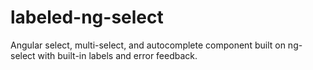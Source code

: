 # labeled-ng-select
Angular select, multi-select, and autocomplete component built on ng-select with built-in labels and error feedback.

